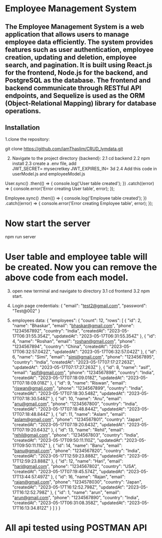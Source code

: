# Employee Management System

## The Employee Management System is a web application that allows users to manage employee data efficiently. The system provides features such as user authentication, employee creation, updating and deletion, employee search, and pagination. It is built using React.js for the frontend, Node.js for the backend, and PostgreSQL as the database. The frontend and backend communicate through RESTful API endpoints, and Sequelize is used as the ORM (Object-Relational Mapping) library for database operations.

## Installation

1.clone the repository:

git clone https://github.com/iamThaslim/CRUD_lymdata.git

2. Navigate to the project directory
   {backend}:
   2.1 cd backend
   2.2 npm install
   2.3 create a .env file, add  
   JWT_SECRET= mysecretkey
   JWT_EXPIRES_IN= 3d
   2.4 Add this code in userModel.js and employeeModel.js

User.sync()
.then(() => {
console.log('User table created');
})
.catch((error) => {
console.error('Error creating User table', error);
});

Employee.sync()
.then(() => {
console.log('Employee table created');
})
.catch((error) => {
console.error('Error creating Employee table', error);
});

# Now start the server

npm run server

# User table and employee table will be created. Now you can remove the above code from each model.

3. open new terminal and navigate to directory
   3.1 cd frontend
   3.2 npm start.

4. Login page credentials:
   {
   "email": "test2@gmail.com",
   "password": "Test@002"
   }
5. employees data:
   {
   "employees": {
   "count": 12,
   "rows": [
   {
   "id": 2,
   "name": "Bhaskar",
   "email": "bhaskar@gmail.com",
   "phone": "1234567892",
   "country": "India",
   "createdAt": "2023-05-17T06:31:55.354Z",
   "updatedAt": "2023-05-17T06:31:55.354Z"
   },
   {
   "id": 4,
   "name": "Roshan",
   "email": "roshan@gmail.com",
   "phone": "1234567894",
   "country": "China",
   "createdAt": "2023-05-17T06:32:57.042Z",
   "updatedAt": "2023-05-17T06:32:57.042Z"
   },
   {
   "id": 6,
   "name": "Simi",
   "email": "simi@gmail.com",
   "phone": "1234567895",
   "country": "India",
   "createdAt": "2023-05-17T07:17:27.263Z",
   "updatedAt": "2023-05-17T07:17:27.263Z"
   },
   {
   "id": 8,
   "name": "asif",
   "email": "asif@gmail.com",
   "phone": "1234567898",
   "country": "India",
   "createdAt": "2023-05-17T07:18:09.018Z",
   "updatedAt": "2023-05-17T07:18:09.018Z"
   },
   {
   "id": 9,
   "name": "Riswan",
   "email": "riswan@gmail.com",
   "phone": "1234567899",
   "country": "India",
   "createdAt": "2023-05-17T07:18:30.548Z",
   "updatedAt": "2023-05-17T07:18:30.548Z"
   },
   {
   "id": 10,
   "name": "Anu",
   "email": "anu@gmail.com",
   "phone": "1234567800",
   "country": "India",
   "createdAt": "2023-05-17T07:18:48.844Z",
   "updatedAt": "2023-05-17T07:18:48.844Z"
   },
   {
   "id": 11,
   "name": "Aslam",
   "email": "aslam@gmail.com",
   "phone": "1234567801",
   "country": "Japan",
   "createdAt": "2023-05-17T07:19:20.643Z",
   "updatedAt": "2023-05-17T07:19:20.643Z"
   },
   {
   "id": 13,
   "name": "Rehil",
   "email": "rehil@gmail.com",
   "phone": "1234567803",
   "country": "India",
   "createdAt": "2023-05-17T09:50:11.110Z",
   "updatedAt": "2023-05-17T09:50:11.110Z"
   },
   {
   "id": 14,
   "name": "Banu",
   "email": "banu@gmail.com",
   "phone": "1234567820",
   "country": "India",
   "createdAt": "2023-05-17T12:59:23.888Z",
   "updatedAt": "2023-05-17T12:59:23.888Z"
   },
   {
   "id": 12,
   "name": "Hari",
   "email": "hari@gmail.com",
   "phone": "1234567802",
   "country": "USA",
   "createdAt": "2023-05-17T07:19:45.574Z",
   "updatedAt": "2023-05-17T13:44:57.497Z"
   },
   {
   "id": 16,
   "name": "Rajan",
   "email": "rajan@gmail.com",
   "phone": "1234578030",
   "country": "Japan",
   "createdAt": "2023-05-17T16:12:52.798Z",
   "updatedAt": "2023-05-17T16:12:52.798Z"
   },
   {
   "id": 1,
   "name": "arun",
   "email": "arun@gmail.com",
   "phone": "1234567890",
   "country": "India",
   "createdAt": "2023-05-17T06:31:08.358Z",
   "updatedAt": "2023-05-17T16:13:34.812Z"
   }
   ]
   }
   }

# All api tested using POSTMAN API
